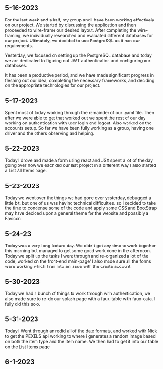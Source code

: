 ## 5-16-2023
For the last week and a half, my group and I have been working effectively
on our project. We started by discussing the application and then proceeded to
wire-frame our desired layout. After completing the wire-framing, we individually
researched and evaluated different databases for our project. Ultimately,
we decided to use PostgreSQL as it met our requirements.

Yesterday, we focused on setting up the PostgreSQL database and today we are
dedicated to figuring out JWT authentication and configuring our databases.

It has been a productive period, and we have made significant progress
in fleshing out our idea, completing the necessary frameworks,
and deciding on the appropriate technologies for our project.

## 5-17-2023
Spent most of today working through the remainder of our .yaml file.
Then after we were able to get that worked out
we spent the rest of our day working on authentication with user login and logout.
Also worked on the accounts setup.
So far we have been fully working as a group, having one driver and
the others observing and helping.

## 5-22-2023
Today I drove and made a form using react and JSX spent a lot of the day
going over how we each did our last project in a different way
I also started a List All Items page.


## 5-23-2023
Today we went over the things we had gone over yesterday,
debugged a little bit, but one of us was having technical difficulties,
so i decided to take the time to condense some of the code and apply some CSS and BootStrap
may have decided upon a general theme for the website and possibly a Favicon

## 5-24-23
Today was a very long lecture day. We didn't get any time to work together this morning but
managed to get some good work done in the afternoon. Today we split up the tasks
I went through and re-organized a lot of the code, worked on the front-end main-page'
I also made sure all the forms were working which I ran into an issue with the create account

## 5-30-2023
Today we had a bunch of things to work through with authentication, we also made sure to re-do our
splash page with a faux-table with faux-data. I fully did this solo.

## 5-31-2023
Today I Went through an redid all of the date formats, and worked with Nick to get the PEXELS api
working to where i generates a random image based on both the item type and the item name. We then had
to get it into our table on the List Items page

## 6-1-2023
